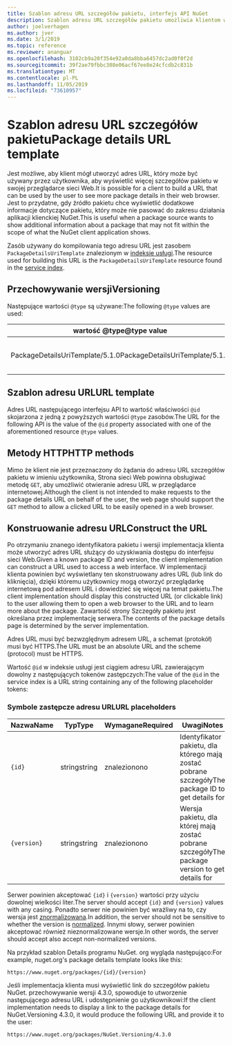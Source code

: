 ```yaml
---
title: Szablon adresu URL szczegółów pakietu, interfejs API NuGet
description: Szablon adresu URL szczegółów pakietu umożliwia klientom wyświetlanie w ich interfejsie użytkownika linku internetowego do większej liczby szczegółów pakietu
author: joelverhagen
ms.author: jver
ms.date: 3/1/2019
ms.topic: reference
ms.reviewer: ananguar
ms.openlocfilehash: 3102cb9a20f354e92a0da8bba6457dc2ad0f0f2d
ms.sourcegitcommit: 39f2ae79fbbc308e06acf67ee8e24cfcdb2c831b
ms.translationtype: MT
ms.contentlocale: pl-PL
ms.lasthandoff: 11/05/2019
ms.locfileid: "73610957"
---
```

# <a name="package-details-url-template"></a><span data-ttu-id="bf764-103">Szablon adresu URL szczegółów pakietu</span><span class="sxs-lookup"><span data-stu-id="bf764-103">Package details URL template</span></span>

<span data-ttu-id="bf764-104">Jest możliwe, aby klient mógł utworzyć adres URL, który może być używany przez użytkownika, aby wyświetlić więcej szczegółów pakietu w swojej przeglądarce sieci Web.</span><span class="sxs-lookup"><span data-stu-id="bf764-104">It is possible for a client to build a URL that can be used by the user to see more package details in their web browser.</span></span> <span data-ttu-id="bf764-105">Jest to przydatne, gdy źródło pakietu chce wyświetlić dodatkowe informacje dotyczące pakietu, który może nie pasować do zakresu działania aplikacji klienckiej NuGet.</span><span class="sxs-lookup"><span data-stu-id="bf764-105">This is useful when a package source wants to show additional information about a package that may not fit within the scope of what the NuGet client application shows.</span></span>

<span data-ttu-id="bf764-106">Zasób używany do kompilowania tego adresu URL jest zasobem `PackageDetailsUriTemplate` znalezionym w [indeksie usługi](service-index.md).</span><span class="sxs-lookup"><span data-stu-id="bf764-106">The resource used for building this URL is the `PackageDetailsUriTemplate` resource found in the [service index](service-index.md).</span></span>

## <a name="versioning"></a><span data-ttu-id="bf764-107">Przechowywanie wersji</span><span class="sxs-lookup"><span data-stu-id="bf764-107">Versioning</span></span>

<span data-ttu-id="bf764-108">Następujące wartości `@type` są używane:</span><span class="sxs-lookup"><span data-stu-id="bf764-108">The following `@type` values are used:</span></span>

<span data-ttu-id="bf764-109">wartość @type</span><span class="sxs-lookup"><span data-stu-id="bf764-109">@type value</span></span>                     | <span data-ttu-id="bf764-110">Uwagi</span><span class="sxs-lookup"><span data-stu-id="bf764-110">Notes</span></span>
------------------------------- | -----
<span data-ttu-id="bf764-111">PackageDetailsUriTemplate/5.1.0</span><span class="sxs-lookup"><span data-stu-id="bf764-111">PackageDetailsUriTemplate/5.1.0</span></span> | <span data-ttu-id="bf764-112">Początkowa wersja</span><span class="sxs-lookup"><span data-stu-id="bf764-112">The initial release</span></span>

## <a name="url-template"></a><span data-ttu-id="bf764-113">Szablon adresu URL</span><span class="sxs-lookup"><span data-stu-id="bf764-113">URL template</span></span>

<span data-ttu-id="bf764-114">Adres URL następującego interfejsu API to wartość właściwości `@id` skojarzona z jedną z powyższych wartości `@type` zasobów.</span><span class="sxs-lookup"><span data-stu-id="bf764-114">The URL for the following API is the value of the `@id` property associated with one of the aforementioned resource `@type` values.</span></span>

## <a name="http-methods"></a><span data-ttu-id="bf764-115">Metody HTTP</span><span class="sxs-lookup"><span data-stu-id="bf764-115">HTTP methods</span></span>

<span data-ttu-id="bf764-116">Mimo że klient nie jest przeznaczony do żądania do adresu URL szczegółów pakietu w imieniu użytkownika, Strona sieci Web powinna obsługiwać metodę `GET`, aby umożliwić otwieranie adresu URL w przeglądarce internetowej.</span><span class="sxs-lookup"><span data-stu-id="bf764-116">Although the client is not intended to make requests to the package details URL on behalf of the user, the web page should support the `GET` method to allow a clicked URL to be easily opened in a web browser.</span></span>

## <a name="construct-the-url"></a><span data-ttu-id="bf764-117">Konstruowanie adresu URL</span><span class="sxs-lookup"><span data-stu-id="bf764-117">Construct the URL</span></span>

<span data-ttu-id="bf764-118">Po otrzymaniu znanego identyfikatora pakietu i wersji implementacja klienta może utworzyć adres URL służący do uzyskiwania dostępu do interfejsu sieci Web.</span><span class="sxs-lookup"><span data-stu-id="bf764-118">Given a known package ID and version, the client implementation can construct a URL used to access a web interface.</span></span> <span data-ttu-id="bf764-119">W implementacji klienta powinien być wyświetlany ten skonstruowany adres URL (lub link do kliknięcia), dzięki któremu użytkownicy mogą otworzyć przeglądarkę internetową pod adresem URL i dowiedzieć się więcej na temat pakietu.</span><span class="sxs-lookup"><span data-stu-id="bf764-119">The client implementation should display this constructed URL (or clickable link) to the user allowing them to open a web browser to the URL and to learn more about the package.</span></span> <span data-ttu-id="bf764-120">Zawartość strony Szczegóły pakietu jest określana przez implementację serwera.</span><span class="sxs-lookup"><span data-stu-id="bf764-120">The contents of the package details page is determined by the server implementation.</span></span>

<span data-ttu-id="bf764-121">Adres URL musi być bezwzględnym adresem URL, a schemat (protokół) musi być HTTPS.</span><span class="sxs-lookup"><span data-stu-id="bf764-121">The URL must be an absolute URL and the scheme (protocol) must be HTTPS.</span></span>

<span data-ttu-id="bf764-122">Wartość `@id` w indeksie usługi jest ciągiem adresu URL zawierającym dowolny z następujących tokenów zastępczych:</span><span class="sxs-lookup"><span data-stu-id="bf764-122">The value of the `@id` in the service index is a URL string containing any of the following placeholder tokens:</span></span>

### <a name="url-placeholders"></a><span data-ttu-id="bf764-123">Symbole zastępcze adresu URL</span><span class="sxs-lookup"><span data-stu-id="bf764-123">URL placeholders</span></span>

<span data-ttu-id="bf764-124">Nazwa</span><span class="sxs-lookup"><span data-stu-id="bf764-124">Name</span></span>        | <span data-ttu-id="bf764-125">Typ</span><span class="sxs-lookup"><span data-stu-id="bf764-125">Type</span></span>    | <span data-ttu-id="bf764-126">Wymagane</span><span class="sxs-lookup"><span data-stu-id="bf764-126">Required</span></span> | <span data-ttu-id="bf764-127">Uwagi</span><span class="sxs-lookup"><span data-stu-id="bf764-127">Notes</span></span>
----------- | ------- | -------- | -----
`{id}`      | <span data-ttu-id="bf764-128">string</span><span class="sxs-lookup"><span data-stu-id="bf764-128">string</span></span>  | <span data-ttu-id="bf764-129">znaleziono</span><span class="sxs-lookup"><span data-stu-id="bf764-129">no</span></span>       | <span data-ttu-id="bf764-130">Identyfikator pakietu, dla którego mają zostać pobrane szczegóły</span><span class="sxs-lookup"><span data-stu-id="bf764-130">The package ID to get details for</span></span>
`{version}` | <span data-ttu-id="bf764-131">string</span><span class="sxs-lookup"><span data-stu-id="bf764-131">string</span></span>  | <span data-ttu-id="bf764-132">znaleziono</span><span class="sxs-lookup"><span data-stu-id="bf764-132">no</span></span>       | <span data-ttu-id="bf764-133">Wersja pakietu, dla której mają zostać pobrane szczegóły</span><span class="sxs-lookup"><span data-stu-id="bf764-133">The package version to get details for</span></span>

<span data-ttu-id="bf764-134">Serwer powinien akceptować `{id}` i `{version}` wartości przy użyciu dowolnej wielkości liter.</span><span class="sxs-lookup"><span data-stu-id="bf764-134">The server should accept `{id}` and `{version}` values with any casing.</span></span> <span data-ttu-id="bf764-135">Ponadto serwer nie powinien być wrażliwy na to, czy wersja jest [znormalizowana](https://docs.microsoft.com/nuget/concepts/package-versioning#normalized-version-numbers).</span><span class="sxs-lookup"><span data-stu-id="bf764-135">In addition, the server should not be sensitive to whether the version is [normalized](https://docs.microsoft.com/nuget/concepts/package-versioning#normalized-version-numbers).</span></span> <span data-ttu-id="bf764-136">Innymi słowy, serwer powinien akceptować również nieznormalizowane wersje.</span><span class="sxs-lookup"><span data-stu-id="bf764-136">In other words, the server should accept also accept non-normalized versions.</span></span>

<span data-ttu-id="bf764-137">Na przykład szablon Details programu NuGet. org wygląda następująco:</span><span class="sxs-lookup"><span data-stu-id="bf764-137">For example, nuget.org's package details template looks like this:</span></span>

    https://www.nuget.org/packages/{id}/{version}

<span data-ttu-id="bf764-138">Jeśli implementacja klienta musi wyświetlić link do szczegółów pakietu NuGet. przechowywanie wersji 4.3.0, spowoduje to utworzenie następującego adresu URL i udostępnienie go użytkownikowi:</span><span class="sxs-lookup"><span data-stu-id="bf764-138">If the client implementation needs to display a link to the package details for NuGet.Versioning 4.3.0, it would produce the following URL and provide it to the user:</span></span>

    https://www.nuget.org/packages/NuGet.Versioning/4.3.0
